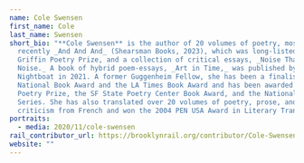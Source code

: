 ```yaml
---
name: Cole Swensen
first_name: Cole
last_name: Swensen
short_bio: "**Cole Swensen** is the author of 20 volumes of poetry, most
  recently _And And And_ (Shearsman Books, 2023), which was long-listed for the
  Griffin Poetry Prize, and a collection of critical essays, _Noise That Stays
  Noise._ A book of hybrid poem-essays, _Art in Time,_ was published by
  Nightboat in 2021. A former Guggenheim Fellow, she has been a finalist for the
  National Book Award and the LA Times Book Award and has been awarded the Iowa
  Poetry Prize, the SF State Poetry Center Book Award, and the National Poetry
  Series. She has also translated over 20 volumes of poetry, prose, and art
  criticism from French and won the 2004 PEN USA Award in Literary Translation."
portraits:
  - media: 2020/11/cole-swensen
rail_contributor_url: https://brooklynrail.org/contributor/Cole-Swensen
website: ""
---
```

